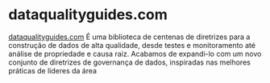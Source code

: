 
# dataqualityguides.com 

[dataqualityguides.com](https://www.dataqualityguides.com/)
É uma biblioteca de centenas de diretrizes para a construção de dados de alta qualidade, desde testes e monitoramento até análise de propriedade e causa raiz.
Acabamos de expandi-lo com um novo conjunto de diretrizes de governança de dados, inspiradas nas melhores práticas de líderes da área

